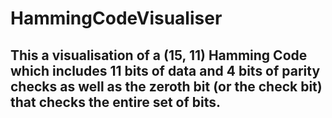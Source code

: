 # HammingCodeVisualiser

<h2>This a visualisation of a (15, 11) Hamming Code which includes 11 bits of data
and 4 bits of parity checks as well as the zeroth bit (or the check bit) that 
checks the entire set of bits. </h2>
